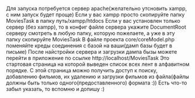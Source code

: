 Для запуска потребуется сервер apache(желательно утсновить xampp, с ним запуск будет проще)
Если у вас xampp просто скопируйте папку MoviesTask в папку путь/xampp/htdocs
Если у вас установлен только сервер (без xampp), то в конфиг файле сервера укажите DocumentRoot серверу смотреть в любую папку, которую пожелаете, а уже в эту папку скопируйте MoviesTask
В файле проекта core/coreModel.php поменяйте креды соединения с базой на ваши(дамп базы будет в письме)
После найстройки сервера и загрузки дампа бызы можете перейти в приложение по ссылке http://localhost/MoviesTask
Это стартовая страница на которой выведен список всех лент в алфавитном порядке. С этой страница можно получить доступ к поиску, добавлению фильмов, их удалению и загрузки фильмов из файла(файлы должны быть только одного(предоставленного) формата :))
Есть что-то забыл указать, то вспомню и допишу :)